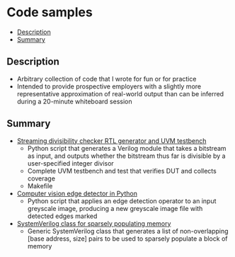 # Code samples

* [Description](#Description)
* [Summary](#Summary)

## Description

* Arbitrary collection of code that I wrote for fun or for practice
* Intended to provide prospective employers with a slightly more representative approximation of real-world output than can be inferred during a 20-minute whiteboard session

## Summary

* [Streaming divisibility checker RTL generator and UVM testbench](divisible_by_n_ip_vip/)
    * Python script that generates a Verilog module that takes a bitstream as input, and outputs whether the bitstream thus far is divisible by a user-specified integer divisor
    * Complete UVM testbench and test that verifies DUT and collects coverage
    * Makefile
* [Computer vision edge detector in Python](img_edge_detector/)
    * Python script that applies an edge detection operator to an input greyscale image, producing a new greyscale image file with detected edges marked
* [SystemVerilog class for sparsely populating memory](base_size_pairs_containers_biased_split.sv)
    * Generic SystemVerilog class that generates a list of non-overlapping [base address, size] pairs to be used to sparsely populate a block of memory

